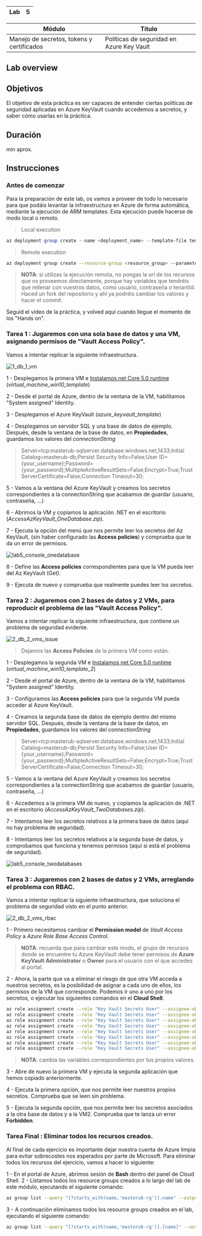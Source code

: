 
| Lab |  5  |
| --  | -- |

| Módulo | Título | 
| --  | -- |
| Manejo de secretos, tokens y certificados | Políticas de seguridad en Azure Key Vault |

## Lab overview

## Objetivos
El objetivo de esta práctica es ser capaces de entender ciertas políticas de seguridad aplicadas en Azure KeyVault cuando accedemos a secretos, y saber cómo usarlas en la práctica.

## Duración
 min aprox.

## Instrucciones

### Antes de comenzar

Para la preparación de este lab, os vamos a proveer de todo lo necesario para que podáis levantar la infraestructura en Azure de forma automática, mediante la ejecución de ARM templates. Esta ejecución puede hacerse de modo local o remoto.

> Local execution

```powershell
az deployment group create --name <deployment_name> --template-file template.json --parameters parameters.json --resource-group <resource_grousp>
```

> Remote execution

```bash
az deployment group create --resource-group <resource_group> --parameters <github_raw_uri> --template-uri <github_raw_uri>
```

> **NOTA**: si utilizas la ejecución remota, no pongas la uri de los recursos que os proveemos directamente, porque hay variables que tendréis que rellenar con vuestros datos, como usuario, contraseña o tenantId. Haced un fork del repositorio y ahí ya podréis cambiar los valores y hacer el commit.

Seguid el vídeo de la práctica, y volved aquí cuando llegue el momento de los "Hands on".

### Tarea 1 : Jugaremos con una sola base de datos y una VM, asignando permisos de "Vault Access Policy".

Vamos a intentar replicar la siguiente infraestructura.

![1_db_1_vm](../../Recursos/2%20-%20Seguridad%20en%20el%20cloud/lab5_1_db_1_vm.png)

1 - Desplegamos la primera VM e [Instalamos net Core 5.0 runtime](https://dotnet.microsoft.com/en-us/download/dotnet/thank-you/runtime-desktop-5.0.15-windows-x64-installer) (_virtual_machine_win10_template_)

2 - Desde el portal de Azure, dentro de la ventana de la VM, habilitamos "System assigned" Identity.

3 - Desplegamos el Azure KeyVault (_azure_keyvault_template_)

4 - Desplegamos un servidor SQL y una base de datos de ejemplo. Después, desde la ventana de la base de datos, en **Propiedades**, guardamos los valores del _connectionString_ 
  
> Server=tcp:masterub-sqlserver.database.windows.net,1433;Initial Catalog=masterub-db;Persist Security Info=False;User ID={your_username};Password={your_password};MultipleActiveResultSets=False;Encrypt=True;TrustServerCertificate=False;Connection Timeout=30;

5 - Vamos a la ventana del Azure KeyVault y creamos los secretos correspondientes a la connectionString que acabamos de guardar (usuario, contraseña, ...)

6 - Abrimos la VM y copiamos la aplicación .NET en el escritorio (_AccessAzKeyVault_OneDatabase.zip_).

7 - Ejecuta la opción del menú que nos permite leer los secretos del Az KeyVault, (sin haber configurado las **Access policies**) y comprueba que te da un error de permisos.

![lab5_console_onedatabase](../../Recursos/2%20-%20Seguridad%20en%20el%20cloud/lab5_console_onedatabase.png)

8 - Define las **Access policies** correspondientes para que la VM pueda leer del Az KeyVault (Get).

9 - Ejecuta de nuevo y comprueba que realmente puedes leer los secretos.


### Tarea 2 : Jugaremos con 2 bases de datos y 2 VMs, para reproducir el problema de las "Vault Access Policy".

Vamos a intentar replicar la siguiente infraestructura, que contiene un problema de seguridad evidente.

![2_db_2_vms_issue](../../Recursos/2%20-%20Seguridad%20en%20el%20cloud/lab5_2_db_2_vms_issue.png)

> Dejamos las **Access Policies** de la primera VM como están.

1 - Desplegamos la segunda VM e [Instalamos net Core 5.0 runtime](https://dotnet.microsoft.com/en-us/download/dotnet/thank-you/runtime-desktop-5.0.15-windows-x64-installer) (_virtual_machine_win10_template_2_)
	
2	- Desde el portal de Azure, dentro de la ventana de la VM, habilitamos "System assigned" Identity.

3 - Configuramos las **Access policies** para que la segunda VM pueda acceder al Azure KeyVault.

4 - Creamos la segunda base de datos de ejemplo dentro del mismo servidor SQL. Después, desde la ventana de la base de datos, en **Propiedades**, guardamos los valores del _connectionString_ 
  
> Server=tcp:masterub-sqlserver.database.windows.net,1433;Initial Catalog=masterub-db;Persist Security Info=False;User ID={your_username};Password={your_password};MultipleActiveResultSets=False;Encrypt=True;TrustServerCertificate=False;Connection Timeout=30;

5 - Vamos a la ventana del Azure KeyVault y creamos los secretos correspondientes a la connectionString que acabamos de guardar (usuario, contraseña, ...)

6 - Accedemos a la primera VM de nuevo, y copiamos la aplicación de .NET en el escritorio (_AccessAzKeyVault_TwoDatabases.zip_).

7 - Intentamos leer los secretos relativos a la primera base de datos (aquí no hay problema de seguridad).

8 - Intentamos leer los secretos relativos a la segunda base de datos, y comprobamos que funciona y tenemos permisos (aquí si está el problema de seguridad).

![lab5_console_twodatabases](../../Recursos/2%20-%20Seguridad%20en%20el%20cloud/lab5_console_twodatabases.png)


### Tarea 3 : Jugaremos con 2 bases de datos y 2 VMs, arreglando el problema con RBAC.

Vamos a intentar replicar la siguiente infraestructura, que soluciona el problema de seguridad visto en el punto anterior.

![2_db_2_vms_rbac](../../Recursos/2%20-%20Seguridad%20en%20el%20cloud/lab5_2_db_2_vms_rbac.png)

1 - Primero necesitamos cambiar el **Permission model** de _Vault Access Policy_ a _Azure Role Base Access Control_.

> **NOTA**: recuerda que para cambiar este modo, el grupo de recursos donde se encuentre tu Azure KeyVault debe tener permisos de **Azure KeyVault Administrator** o **Owner** para el usuario con el que accedes al portal.

2 - Ahora, la parte que va a eliminar el riesgo de que otra VM acceda a nuestros secretos, es la posibilidad de asignar a cada uno de ellos, los permisos de la VM que corresponde. Podemos ir uno a uno por los secretos, o ejecutar los siguientes comandos en el **Cloud Shell**.

```bash
az role assignment create --role "Key Vault Secrets User" --assignee-object-id "<principal object id from VM1>" --scope "/subscriptions/<suscriptionId>/resourceGroups/<ResourceGroupName>/providers/Microsoft.KeyVault/vaults/<keyvault_name>/secrets/usernamedb0"
az role assignment create --role "Key Vault Secrets User" --assignee-object-id "<principal object id from VM1>" --scope "/subscriptions/<suscriptionId>/resourceGroups/<ResourceGroupName>/providers/Microsoft.KeyVault/vaults/<keyvault_name>/secrets/passworddb0"
az role assignment create --role "Key Vault Secrets User" --assignee-object-id "<principal object id from VM1>" --scope "/subscriptions/<suscriptionId>/resourceGroups/<ResourceGroupName>/providers/Microsoft.KeyVault/vaults/<keyvault_name>/secrets/sourcenamedb0"
az role assignment create --role "Key Vault Secrets User" --assignee-object-id "<principal object id from VM1>" --scope "/subscriptions/<suscriptionId>/resourceGroups/<ResourceGroupName>/providers/Microsoft.KeyVault/vaults/<keyvault_name>/secrets/initialcatalogdb0"
az role assignment create --role "Key Vault Secrets User" --assignee-object-id "<principal object id from VM2>" --scope "/subscriptions/<suscriptionId>/resourceGroups/<ResourceGroupName>/providers/Microsoft.KeyVault/vaults/<keyvault_name>/secrets/usernamedb1"
az role assignment create --role "Key Vault Secrets User" --assignee-object-id "<principal object id from VM2>" --scope "/subscriptions/<suscriptionId>/resourceGroups/<ResourceGroupName>/providers/Microsoft.KeyVault/vaults/<keyvault_name>/secrets/passworddb1"
az role assignment create --role "Key Vault Secrets User" --assignee-object-id "<principal object id from VM2>" --scope "/subscriptions/<suscriptionId>/resourceGroups/<ResourceGroupName>/providers/Microsoft.KeyVault/vaults/<keyvault_name>/secrets/sourcenamedb1"
az role assignment create --role "Key Vault Secrets User" --assignee-object-id "<principal object id from VM2>" --scope "/subscriptions/<suscriptionId>/resourceGroups/<ResourceGroupName>/providers/Microsoft.KeyVault/vaults/<keyvault_name>/secrets/initialcatalogdb1"
```
> **NOTA**: cambia las variables correspondientes por tus propios valores.

3 - Abre de nuevo la primera VM y ejecuta la segunda aplicación que hemos copiado anteriormente.

4 - Ejecuta la primera opción, que nos permite leer nuestros propios secretos. Comprueba que se leen sin problema.

5 - Ejecuta la segunda opción, que nos permite leer los secretos asociados a la otra base de datos y a la VM2. Comprueba que te lanza un error **Forbidden**.


### Tarea Final : Eliminar todos los recursos creados.

Al final de cada ejercicio es importante dejar nuestra cuenta de Azure limpia para evitar sobrecostes nos esperados por parte de Microsoft.
Para eliminar todos los recursos del ejercicio, vamos a hacer lo siguiente:

1 - En el portal de Azure, abrimos sesión de **Bash** dentro del panel de Cloud Shell.
2 - Listamos todos los resource groups creados a lo largo del lab de este módulo, ejecutando el siguiente comando:
```bash
az group list --query "[?starts_with(name,'masterub-rg')].name" --output tsv
```
3 - A continuación eliminamos todos los resource groups creados en el lab, ejecutando el siguiente comando:
```bash
az group list --query "[?starts_with(name,'masterub-rg')].[name]" --output tsv | xargs -L1 bash -c 'az group delete --name $0 --no-wait --yes'
```
